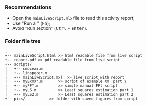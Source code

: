 ### Recommendations
- Open the `mainLiveScript.mlx` file to read this activity report;
- Use "Run all" (<kbd>F5</kbd>);
- Avoid "Run section" (<kbd>Ctrl</kbd> + <kbd>enter</kbd>).


### Folder file tree

```
.
+-- mainLiveScript.html >> html readable file from live script
+-- report.pdf >> pdf readable file from live script
+-- scripts/ 
|   +-- cmocean.m
|   +-- linspecer.m
|   +-- mainLiveScript.mxl 	>> live script with report
|   +-- myExXXY.m		>> script of example XX, part Y
|   +-- myFFT.m			>> simple manual FFt script
|   +-- myLS.m			>> Least squares estimation part 1
|   +-- myLS2.m			>> Least squares estimation part 2
+-- pics/ 			>> folder with saved figures from script

```